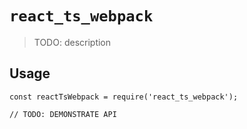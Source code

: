 # `react_ts_webpack`

> TODO: description

## Usage

```
const reactTsWebpack = require('react_ts_webpack');

// TODO: DEMONSTRATE API
```
